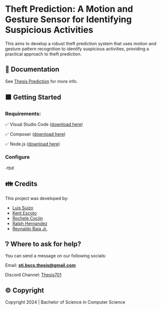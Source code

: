 # Theft Prediction: A Motion and Gesture Sensor for Identifying Suspicious Activities
This aims to develop a robust theft prediction system that uses motion and gesture pattern recognition to identify suspicious activities, providing a practical approach to theft prediction.



## 📖 Documentation 
See [Thesis Prediction](https://drive.google.com/file/d/13JfqGKbeYx3t3D2HC0iH9tSk4r64igUF/view?usp=sharing) for more info.



## 🟩 Getting Started 

### Requirements:
✅ Visual Studio Code ([download here](https://code.visualstudio.com/))

✅ Composer ([download here](https://getcomposer.org/))

✅ Node.js ([download here](https://nodejs.org/en))


### Configure
-tbd



## 👪 Credits
This project was developed by:
- [Luis Suizo](https://github.com/evander092002)
- [Kent Escoto](https://github.com/KJLEscoto)
- [Rochele Cocjin](https://github.com/iochel)
- [Ralph Hernandez](https://github.com/yourboiralph)
- [Reynaldo Baja Jr.](https://github.com/rey-cloud)



## ❔ Where to ask for help?
You can send a message on our following socials:

Email: **sti.bscs.thesis@gmail.com**

Discord Channel: [Thesis701](https://discord.gg/CBUbE33zPF)



## ©️ Copyright
Copyright 2024 | Bachelor of Science in Computer Science


